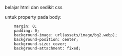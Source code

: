 belajar html dan sedikit css


untuk property pada body:
 
```
    margin: 0;
    padding: 0;
    background-image: url(assets/image/bg2.webp);
    background-position: center;
    background-size: cover;
    background-attachment: fixed;
```
